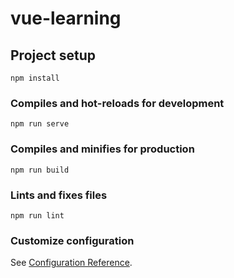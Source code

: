 # vue-learning

## Project setup
```
npm install
```

### Compiles and hot-reloads for development
```
npm run serve
```

### Compiles and minifies for production
```
npm run build
```

### Lints and fixes files
```
npm run lint
```

### Customize configuration
See [Configuration Reference](https://cli.vuejs.org/config/).

<!-- 

Create new components:

1 - image with border (https://placekitten.com/408/287)
2 - take in a prop of the url (see helloWorld line 11)
3 - in App.vue create a list like in ShoppingList component but instead store 3 URLs
4 - in App.vue use v-for like in ShoppingList to render the image components

http://localhost:8080/

//tab = //<template>
  
</template>

<script>
export default {

}
</script>

<style>

</style>
 -->